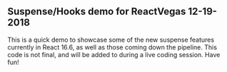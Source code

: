 ## Suspense/Hooks demo for ReactVegas 12-19-2018

This is a quick demo to showcase some of the new suspense features currently in React 16.6, as well as those coming down the pipeline. This code is not final, and will be added to during a live coding session. Have fun!
